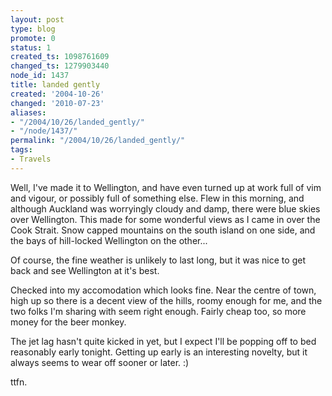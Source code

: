 ```yaml
---
layout: post
type: blog
promote: 0
status: 1
created_ts: 1098761609
changed_ts: 1279903440
node_id: 1437
title: landed gently
created: '2004-10-26'
changed: '2010-07-23'
aliases:
- "/2004/10/26/landed_gently/"
- "/node/1437/"
permalink: "/2004/10/26/landed_gently/"
tags:
- Travels
---
```

Well, I've made it to Wellington, and have even turned up at work full of vim and vigour, or possibly full of something else.  Flew in this morning, and although Auckland was worryingly cloudy and damp, there were blue skies over Wellington.  This made for some wonderful views as I came in over the Cook Strait.  Snow capped mountains on the south island on one side, and the bays of hill-locked Wellington on the other...
<!--break-->
Of course, the fine weather is unlikely to last long, but it was nice to get back and see Wellington at it's best.

Checked into my accomodation which looks fine.  Near the centre of town, high up so there is a decent view of the hills, roomy enough for me, and the two folks I'm sharing with seem right enough.  Fairly cheap too, so more money for the beer monkey.

The jet lag hasn't quite kicked in yet, but I expect I'll be popping off to bed reasonably early tonight.  Getting up early is an interesting novelty, but it always seems to wear off sooner or later.  :)

ttfn.
